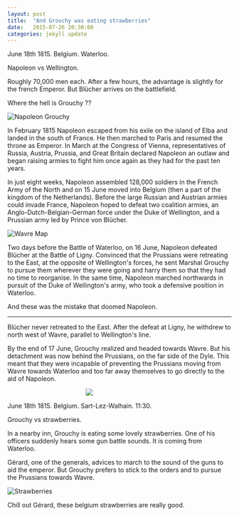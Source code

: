 ```yaml
---
layout: post
title:  "And Grouchy was eating strawberries"
date:   2015-07-26 20:30:00
categories: jekyll update
---
```

June 18th 1815. Belgium. Waterloo. 

Napoleon vs Wellington.

Roughly 70,000 men each. After a few hours, the advantage is slightly for the french Emperor. But Blücher arrives on the battlefield.

Where the hell is Grouchy ??

![Napoleon Grouchy]({{site.baseurl}}/assets/napoleon_grouchy.jpg)

In February 1815 Napoleon escaped from his exile on the island of Elba and landed in the south of France. He then marched to Paris and resumed the throne as Emperor. In March at the Congress of Vienna, representatives of Russia, Austria, Prussia, and Great Britain declared Napoleon an outlaw and began raising armies to fight him once again as they had for the past ten years.

In just eight weeks, Napoleon assembled 128,000 soldiers in the French Army of the North and on 15 June moved into Belgium (then a part of the kingdom of the Netherlands). Before the large Russian and Austrian armies could invade France, Napoleon hoped to defeat two coalition armies, an Anglo-Dutch-Belgian-German force under the Duke of Wellington, and a Prussian army led by Prince von Blücher.

![Wavre Map]({{site.baseurl}}/assets/wavre_map.jpg)

Two days before the Battle of Waterloo, on 16 June, Napoleon defeated Blücher at the Battle of Ligny. Convinced that the Prussians were retreating to the East, at the opposite of Wellington's forces, he sent Marshal Grouchy to pursue them wherever they were going and harry them so that they had no time to reorganise.
In the same time, Napoleon marched northwards in pursuit of the Duke of Wellington's army, who took a defensive position in Waterloo.

And these was the mistake that doomed Napoleon.

<hr />

Blücher never retreated to the East. After the defeat at Ligny, he withdrew to north west of Wavre, parallel to Wellington's line. 

By the end of 17 June, Grouchy realized and headed towards Wavre. But his detachment was now behind the Prussians, on the far side of the Dyle. This meant that they were incapable of preventing the Prussians moving from Wavre towards Waterloo and too far away themselves to go directly to the aid of Napoleon.

<img src="{{site.baseurl}}/assets/grouchy_portrait.jpg" style="min-width:0;max-width:100%;margin-left:35%">
 
June 18th 1815. Belgium. Sart-Lez-Walhain. 11:30.
 
Grouchy vs strawberries. 

In a nearby inn, Grouchy is eating some lovely strawberries. One of his officers suddenly hears some gun battle sounds. It is coming from Waterloo.

Gérard, one of the generals, advices to march to the sound of the guns to aid the emperor. But Grouchy prefers to stick to the orders and to pursue the Prussians towards Wavre.

![Strawberries]({{site.baseurl}}/assets/grouchy_fraises.jpg)

Chill out Gérard, these belgium strawberries are really good.